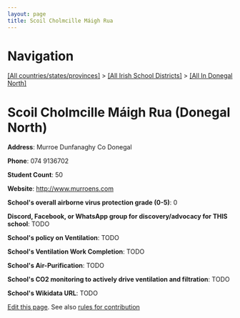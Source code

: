 ```yaml
---
layout: page
title: Scoil Cholmcille Máigh Rua
---
```

# Navigation

[[All countries/states/provinces]](../../..) > [[All Irish School Districts]](../..) > [[All In Donegal North]](..)

# Scoil Cholmcille Máigh Rua (Donegal North)

**Address**: Murroe Dunfanaghy Co Donegal

**Phone**: 074 9136702

**Student Count**: 50

**Website**: <http://www.murroens.com>

**School's overall airborne virus protection grade (0-5)**: 0

**Discord, Facebook, or WhatsApp group for discovery/advocacy for THIS school**: TODO

**School's policy on Ventilation**: TODO

**School's Ventilation Work Completion**: TODO

**School's Air-Purification**: TODO

**School's CO2 monitoring to actively drive ventilation and filtration**: TODO

**School's Wikidata URL**: TODO


[Edit this page](https://github.com/ventilate-schools/Ireland/edit/main/./Donegal_North/Scoil_Cholmcille_Máigh_Rua.md). See also [rules for contribution](../../../contribution-rules/)